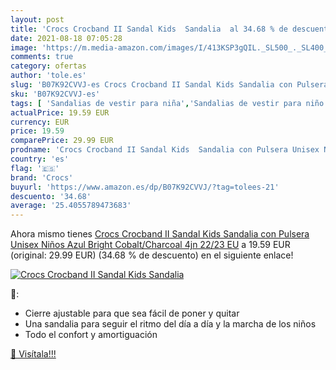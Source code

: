 ```yaml
---
layout: post
title: 'Crocs Crocband II Sandal Kids  Sandalia  al 34.68 % de descuento'
date: 2021-08-18 07:05:28
image: 'https://m.media-amazon.com/images/I/413KSP3gQIL._SL500_._SL400_.jpg'
comments: true
category: ofertas
author: 'tole.es'
slug: 'B07K92CVVJ-es Crocs Crocband II Sandal Kids Sandalia con Pulsera Unisex...'
sku: 'B07K92CVVJ-es'
tags: [ 'Sandalias de vestir para niña','Sandalias de vestir para niño','Zapatos','Zapatos - Niñas','Zapatos - Niños','Zapatos y complementos','crocs','sandalia', ]
actualPrice: 19.59 EUR
currency: EUR
price: 19.59
comparePrice: 29.99 EUR
prodname: 'Crocs Crocband II Sandal Kids  Sandalia con Pulsera Unisex Niños  Azul  Bright Cobalt/Charcoal 4jn   22/23 EU'
country: 'es'
flag: '🇪🇸'
brand: 'Crocs'
buyurl: 'https://www.amazon.es/dp/B07K92CVVJ/?tag=tolees-21'
descuento: '34.68'
average: '25.4055789473683'
---
```


Ahora mismo tienes [Crocs Crocband II Sandal Kids  Sandalia con Pulsera Unisex Niños  Azul  Bright Cobalt/Charcoal 4jn   22/23 EU](https://www.amazon.es/dp/B07K92CVVJ/?tag=tolees-21) a 19.59 EUR (original: 29.99 EUR) (34.68 %  de descuento) en el siguiente enlace!

[![Crocs Crocband II Sandal Kids  Sandalia ](https://m.media-amazon.com/images/I/413KSP3gQIL._SL500_._SL400_.jpg)](https://www.amazon.es/dp/B07K92CVVJ/?tag=tolees-21)

🔎:

- Cierre ajustable para que sea fácil de poner y quitar
- Una sandalia para seguir el ritmo del día a día y la marcha de los niños
- Todo el confort y amortiguación

[🛒 Visítala!!!](https://www.amazon.es/dp/B07K92CVVJ/?tag=tolees-21)
